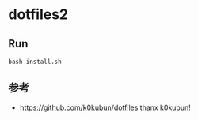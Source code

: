 # dotfiles2
## Run

```
bash install.sh
```

## 参考
* https://github.com/k0kubun/dotfiles thanx k0kubun!
